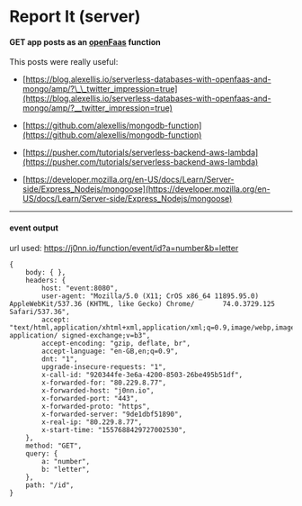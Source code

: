 # Report It (server)

#### GET app posts as an [openFaas](https://www.openfaas.com/) function

This posts were really useful:

-   [https://blog.alexellis.io/serverless-databases-with-openfaas-and-mongo/amp/?\_\_twitter_impression=true](https://blog.alexellis.io/serverless-databases-with-openfaas-and-mongo/amp/?__twitter_impression=true)

-   [https://github.com/alexellis/mongodb-function](https://github.com/alexellis/mongodb-function)
-   [https://pusher.com/tutorials/serverless-backend-aws-lambda](https://pusher.com/tutorials/serverless-backend-aws-lambda)

-   [https://developer.mozilla.org/en-US/docs/Learn/Server-side/Express_Nodejs/mongoose](https://developer.mozilla.org/en-US/docs/Learn/Server-side/Express_Nodejs/mongoose)

---

#### event output

url used: https://j0nn.io/function/event/id?a=number&b=letter

```
{
    body: { },
    headers: {
        host: "event:8080",
        user-agent: "Mozilla/5.0 (X11; CrOS x86_64 11895.95.0) AppleWebKit/537.36 (KHTML, like Gecko) Chrome/       74.0.3729.125 Safari/537.36",
        accept: "text/html,application/xhtml+xml,application/xml;q=0.9,image/webp,image/apng,*/*;q=0.8, application/ signed-exchange;v=b3",
        accept-encoding: "gzip, deflate, br",
        accept-language: "en-GB,en;q=0.9",
        dnt: "1",
        upgrade-insecure-requests: "1",
        x-call-id: "920344fe-3e6a-4200-8503-26be495b51df",
        x-forwarded-for: "80.229.8.77",
        x-forwarded-host: "j0nn.io",
        x-forwarded-port: "443",
        x-forwarded-proto: "https",
        x-forwarded-server: "9de1dbf51890",
        x-real-ip: "80.229.8.77",
        x-start-time: "1557688429727002530",
    },
    method: "GET",
    query: {
        a: "number",
        b: "letter",
    },
    path: "/id",
}
```
